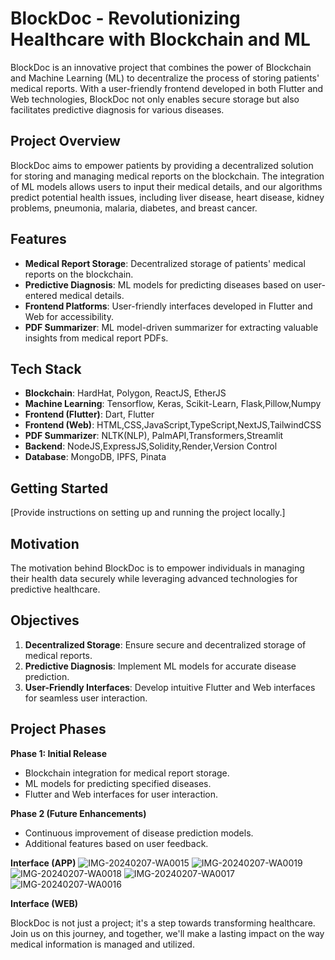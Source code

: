 # BlockDoc - Revolutionizing Healthcare with Blockchain and ML

BlockDoc is an innovative project that combines the power of Blockchain and Machine Learning (ML) to decentralize the process of storing patients' medical reports. With a user-friendly frontend developed in both Flutter and Web technologies, BlockDoc not only enables secure storage but also facilitates predictive diagnosis for various diseases.

## Project Overview

BlockDoc aims to empower patients by providing a decentralized solution for storing and managing medical reports on the blockchain. The integration of ML models allows users to input their medical details, and our algorithms predict potential health issues, including liver disease, heart disease, kidney problems, pneumonia, malaria, diabetes, and breast cancer.

## Features

- **Medical Report Storage**: Decentralized storage of patients' medical reports on the blockchain.
- **Predictive Diagnosis**: ML models for predicting diseases based on user-entered medical details.
- **Frontend Platforms**: User-friendly interfaces developed in Flutter and Web for accessibility.
- **PDF Summarizer**: ML model-driven summarizer for extracting valuable insights from medical report PDFs.

## Tech Stack

- **Blockchain**: HardHat, Polygon, ReactJS, EtherJS
- **Machine Learning**: Tensorflow, Keras, Scikit-Learn, Flask,Pillow,Numpy
- **Frontend (Flutter)**: Dart, Flutter
- **Frontend (Web)**: HTML,CSS,JavaScript,TypeScript,NextJS,TailwindCSS
- **PDF Summarizer**: NLTK(NLP), PalmAPI,Transformers,Streamlit
- **Backend**: NodeJS,ExpressJS,Solidity,Render,Version Control
- **Database**: MongoDB, IPFS, Pinata
## Getting Started

[Provide instructions on setting up and running the project locally.]

## Motivation

The motivation behind BlockDoc is to empower individuals in managing their health data securely while leveraging advanced technologies for predictive healthcare.

## Objectives

1. **Decentralized Storage**: Ensure secure and decentralized storage of medical reports.
2. **Predictive Diagnosis**: Implement ML models for accurate disease prediction.
3. **User-Friendly Interfaces**: Develop intuitive Flutter and Web interfaces for seamless user interaction.

## Project Phases

**Phase 1: Initial Release**

- Blockchain integration for medical report storage.
- ML models for predicting specified diseases.
- Flutter and Web interfaces for user interaction.

**Phase 2 (Future Enhancements)**

- Continuous improvement of disease prediction models.
- Additional features based on user feedback.

**Interface (APP)**
![IMG-20240207-WA0015](https://github.com/gitsubh7/BlockDoc/assets/123920716/fdc1f8fa-8f21-4687-9cfd-30cc3793c6ff)
![IMG-20240207-WA0019](https://github.com/gitsubh7/BlockDoc/assets/123920716/be31503e-a6a1-4309-a6d1-a5f88215b3a4)
![IMG-20240207-WA0018](https://github.com/gitsubh7/BlockDoc/assets/123920716/6076f552-898b-45e6-9944-6dfbe824111e)
![IMG-20240207-WA0017](https://github.com/gitsubh7/BlockDoc/assets/123920716/b977499d-c167-4130-a0b4-20c4ef820237)
![IMG-20240207-WA0016](https://github.com/gitsubh7/BlockDoc/assets/123920716/2b5dd688-7eea-4c60-8991-bd7a1e43982f)

**Interface (WEB)**


BlockDoc is not just a project; it's a step towards transforming healthcare. Join us on this journey, and together, we'll make a lasting impact on the way medical information is managed and utilized.



